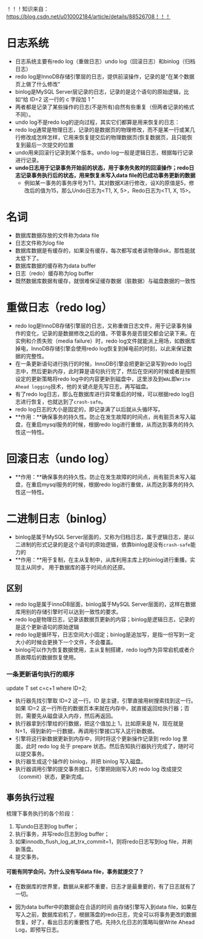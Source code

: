 ！！！知识来自：https://blog.csdn.net/u010002184/article/details/88526708！！！

# 日志系统

+ 日志系统主要有redo log（重做日志）undo log（回滚日志）和binlog（归档日志）
+ redo log是InnoDB存储引擎层的日志，提供前滚操作，记录的是“在某个数据页上做了什么修改”
+ binlog是MySQL Server层记录的日志，记录的是这个语句的原始逻辑，比如“给 ID=2 这一行的 c 字段加 1 ”
+ 两者都是记录了某些操作的日志(不是所有)自然有些重复（但两者记录的格式不同）。
+ undo log不是redo log的逆向过程，其实它们都算是用来恢复的日志：
+ redo log通常是物理日志，记录的是数据页的物理修改，而不是某一行或某几行修改成怎样怎样，它用来恢复提交后的物理数据页(恢复数据页，且只能恢复到最后一次提交的位置
+ undo用来回滚行记录到某个版本。undo log一般是逻辑日志，根据每行记录进行记录。
+ **undo日志用于记录事务开始前的状态，用于事务失败时的回滚操作；redo日志记录事务执行后的状态，用来恢复未写入data file的已成功事务更新的数据**
  + 例如某一事务的事务序号为T1，其对数据X进行修改，设X的原值是5，修改后的值为15，那么Undo日志为<T1, X, 5>，Redo日志为<T1, X, 15>。

# 名词

+ 数据库数据存放的文件称为data file
+ 日志文件称为log file
+ 数据库数据是有缓存的，如果没有缓存，每次都写或者读物理disk，那性能就太低下了。
+ 数据库数据的缓存称为data buffer
+ 日志（redo）缓存称为log buffer
+ 既然数据库数据有缓存，就很难保证缓存数据（脏数据）与磁盘数据的一致性

# 重做日志（redo log）

+ redo log是InnoDB存储引擎层的日志，又称重做日志文件，用于记录事务操作的变化，记录的是数据修改之后的值，不管事务是否提交都会记录下来。在实例和介质失败（media failure）时，redo log文件就能派上用场，如数据库掉电，InnoDB存储引擎会使用redo log恢复到掉电前的时刻，以此来保证数据的完整性。
+ 在一条更新语句进行执行的时候，InnoDB引擎会把更新记录写到redo log日志中，然后更新内存，此时算是语句执行完了，然后在空闲的时候或者是按照设定的更新策略将redo log中的内容更新到磁盘中，这里涉及到`WAL`即`Write Ahead logging`技术，他的关键点是先写日志，再写磁盘。
+ 有了redo log日志，那么在数据库进行异常重启的时候，可以根据redo log日志进行恢复，也就达到了`crash-safe`。
+ redo log日志的大小是固定的，即记录满了以后就从头循环写。
+ **作用：**确保事务的持久性。防止在发生故障的时间点，尚有脏页未写入磁盘，在重启mysql服务的时候，根据redo log进行重做，从而达到事务的持久性这一特性。

# 回滚日志（undo log）

+ **作用：**确保事务的持久性。防止在发生故障的时间点，尚有脏页未写入磁盘，在重启mysql服务的时候，根据redo log进行重做，从而达到事务的持久性这一特性。

# 二进制日志（binlog）

+ binlog是属于MySQL Server层面的，又称为归档日志，属于逻辑日志，是以二进制的形式记录的是这个语句的原始逻辑，依靠binlog是没有`crash-safe`能力的
+ **作用：**用于复制，在主从复制中，从库利用主库上的binlog进行重播，实现主从同步。 
  用于数据库的基于时间点的还原。

## 区别

- redo log是属于innoDB层面，binlog属于MySQL Server层面的，这样在数据库用别的存储引擎时可以达到一致性的要求。
- redo log是物理日志，记录该数据页更新的内容；binlog是逻辑日志，记录的是这个更新语句的原始逻辑
- redo log是循环写，日志空间大小固定；binlog是追加写，是指一份写到一定大小的时候会更换下一个文件，不会覆盖。
- binlog可以作为恢复数据使用，主从复制搭建，redo log作为异常宕机或者介质故障后的数据恢复使用。

### 一条更新语句执行的顺序

update T set c=c+1 where ID=2;

- 执行器先找引擎取 ID=2 这一行。ID 是主键，引擎直接用树搜索找到这一行。如果 ID=2 这一行所在的数据页本来就在内存中，就直接返回给执行器；否则，需要先从磁盘读入内存，然后再返回。
- 执行器拿到引擎给的行数据，把这个值加上 1，比如原来是 N，现在就是 N+1，得到新的一行数据，再调用引擎接口写入这行新数据。
- 引擎将这行新数据更新到内存中，同时将这个更新操作记录到 redo log 里面，此时 redo log 处于 prepare 状态。然后告知执行器执行完成了，随时可以提交事务。
- 执行器生成这个操作的 binlog，并把 binlog 写入磁盘。
- 执行器调用引擎的提交事务接口，引擎把刚刚写入的 redo log 改成提交（commit）状态，更新完成。

## 事务执行过程

梳理下事务执行的各个阶段：

1. 写undo日志到log buffer；
2. 执行事务，并写redo日志到log buffer；
3. 如果innodb_flush_log_at_trx_commit=1，则将redo日志写到log file，并刷新落盘。
4. 提交事务。

#### 可能有同学会问，为什么没有写data file，事务就提交了？

+ 在数据库的世界里，数据从来都不重要，日志才是最重要的，有了日志就有了一切。

+ 因为data buffer中的数据会在合适的时间 由存储引擎写入到data file，如果在写入之前，数据库宕机了，根据落盘的redo日志，完全可以将事务更改的数据恢复。好了，看出日志的重要性了吧。先持久化日志的策略叫做Write Ahead Log，即预写日志。
